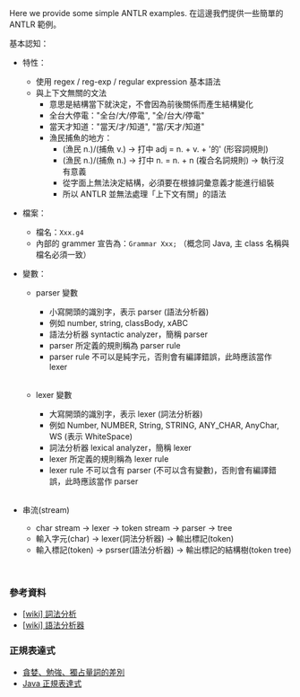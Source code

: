 Here we provide some simple ANTLR examples.
在這邊我們提供一些簡單的 ANTLR 範例。

基本認知：
- 特性：
  - 使用 regex / reg-exp / regular expression 基本語法
  - 與上下文無關的文法
    - 意思是結構當下就決定，不會因為前後關係而產生結構變化
    - 全台大停電："全台/大/停電", "全/台大/停電"
    - 當天才知道："當天/才/知道", "當/天才/知道"
    - 漁民捕魚的地方：
      - (漁民 n.)/(捕魚 v.) -> 打中 adj = n. + v. + '的' (形容詞規則)
      - (漁民 n.)/(捕魚 n.) -> 打中 n. = n. + n (複合名詞規則) -> 執行沒有意義
      - 從字面上無法決定結構，必須要在根據詞彙意義才能進行組裝
      - 所以 ANTLR 並無法處理「上下文有關」的語法

- 檔案：
  - 檔名：```Xxx.g4```
  - 內部的 grammer 宣告為：```Grammar Xxx;```  （概念同 Java, 主 class 名稱與檔名必須一致）
  
- 變數：
  - parser 變數
    - 小寫開頭的識別字，表示 parser (語法分析器)
    - 例如 number, string, classBody, xABC
    - 語法分析器 syntactic analyzer，簡稱 parser
    - parser 所定義的規則稱為 parser rule
    - parser rule 不可以是純字元，否則會有編譯錯誤，此時應該當作 lexer<br><br>
    
  - lexer 變數
    - 大寫開頭的識別字，表示 lexer (詞法分析器)
    - 例如 Number, NUMBER, String, STRING, ANY_CHAR, AnyChar, WS (表示 WhiteSpace)
    - 詞法分析器 lexical analyzer，簡稱 lexer
    - lexer 所定義的規則稱為 lexer rule
    - lexer rule 不可以含有 parser (不可以含有變數)，否則會有編譯錯誤，此時應該當作 parser<br><br>
  
- 串流(stream)
  - char stream -> lexer -> token stream -> parser -> tree
  - 輸入字元(char) -> lexer(詞法分析器) -> 輸出標記(token)
  - 輸入標記(token) -> psrser(語法分析器) -> 輸出標記的結構樹(token tree)

<br>

### 參考資料
 - [[wiki] 詞法分析](https://zh.wikipedia.org/zh-tw/%E8%AF%8D%E6%B3%95%E5%88%86%E6%9E%90)
 - [[wiki] 語法分析器](https://zh.wikipedia.org/wiki/%E8%AA%9E%E6%B3%95%E5%88%86%E6%9E%90%E5%99%A8)

### 正規表達式
 - [貪婪、勉強、獨占量詞的差別](https://www.cnblogs.com/ggicci/archive/2012/09/18/2690804.html)
 - [Java 正規表達式](https://docs.oracle.com/javase/7/docs/api/java/util/regex/Pattern.html)
